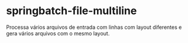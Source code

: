 # springbatch-file-multiline
Processa vários arquivos de entrada com linhas com layout diferentes e gera vários arquivos com o mesmo layout.
